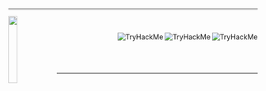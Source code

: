 <hr></hr>
<img width="18.75%" height= "18.75%" src="https://assets.tryhackme.com/img/THMlogo.png" align="left"/>
<br></br>
<a href="https://tryhackme.com/p/Ghostzao"><img src="https://tryhackme-badges.s3.amazonaws.com/Ghostzao.png" alt="TryHackMe" align="right" vertical-align="text-bottom"></a>
<a href="https://tryhackme.com/p/Reberpower"><img src="https://tryhackme-badges.s3.amazonaws.com/Reberpower.png" alt="TryHackMe" align="right"></a>
<a href="https://tryhackme.com/p/ang3lo.azevedo"><img src="https://tryhackme-badges.s3.amazonaws.com/ang3lo.azevedo.png" alt="TryHackMe" align="right"></a>
<br></br>
<br></br>
<hr></hr>
